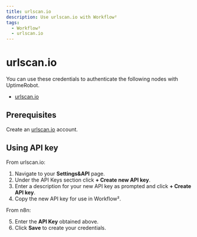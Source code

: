 ```yaml
---
title: urlscan.io
description: Use urlscan.io with Workflow²
tags:
  - Workflow²
  - urlscan.io
---
```

# urlscan.io

You can use these credentials to authenticate the following nodes with UptimeRobot.
- [urlscan.io](/workflow/integrations/nodes/workflow-nodes-base.urlScanIo/)

## Prerequisites

Create an [urlscan.io](https://urlscan.io/) account.

## Using API key

From urlscan.io:

1. Navigate to your **Settings&API** page.
2. Under the API Keys section click **+ Create new API key**.
3. Enter a description for your new API key as prompted and click **+ Create API key**.
4. Copy the new API key for use in Workflow².

From n8n:

5. Enter the **API Key** obtained above.
6. Click **Save** to create your credentials.

